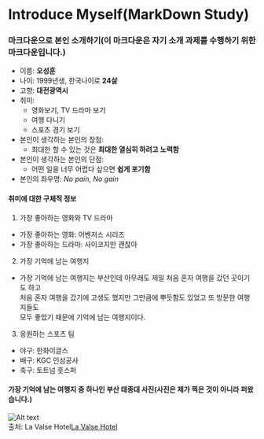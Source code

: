 Introduce Myself(MarkDown Study)
==================================

### 마크다운으로 본인 소개하기(이 마크다운은 자기 소개 과제를 수행하기 위한 마크다운입니다.)  

- 이름: **오성훈**
- 나이: 1999년생, 한국나이로 __24살__
- 고향: __대전광역시__
- 취미:
  - 영화보기, TV 드라마 보기
  - 여행 다니기
  - 스포츠 경기 보기
- 본인이 생각하는 본인의 장점:
  - 최대한 할 수 있는 것은 __최대한 열심히 하려고 노력함__
- 본인이 생각하는 본인의 단점:
  - 어떤 일을 너무 어렵다 싶으면 __쉽게 포기함__
- 본인의 좌우명: *No pain, No gain*     

#### 취미에 대한 구체적 정보
1. 가장 좋아하는 영화와 TV 드라마
  + 가장 좋아하는 영화: 어벤저스 시리즈
  + 가장 좋아하는 드라마: 사이코지만 괜찮아  

2. 가장 기억에 남는 여행지
  + 가장 기억에 남는 여행지는 부산인데 아무래도 제일 처음 혼자 여행을 갔던 곳이기도 하고  
    처음 혼자 여행을 갔기에 고생도 했지만 그만큼에 뿌듯함도 있었고 또 방문한 여행지들도  
    모두 좋았기 때문에 기억에 남는 여행지이다. 
    
3. 응원하는 스포츠 팀
  + 야구: 한화이글스
  + 배구: KGC 인삼공사
  + 축구: 토트넘 훗스퍼

#### 가장 기억에 남는 여행지 중 하나인 부산 태종대 사진(사진은 제가 찍은 것이 아니라 퍼왔습니다.)
![Alt text](https://www.lavalsehotel.co.kr/storage/app/public/lavalse/contents/documents/ko/3aa79af3-065d-4b69-bd49-22c6ba5cdcd3/db/6e/201909200945095d71fc83087891b84263425dd8556be9139194ba.jpg)  
출처: La Valse Hotel[La Valse Hotel]("https://www.lavalsehotel.com/promotion_travel/%ED%83%9C%EC%A2%85%EB%8C%80%EC%9C%A0%EC%9B%90%EC%A7%80-1?_lf=en")
